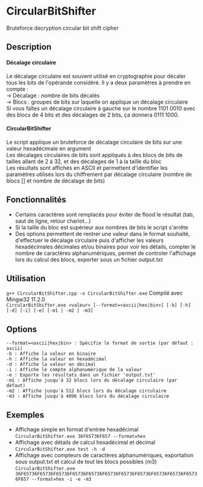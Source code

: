 # CircularBitShifter
Bruteforce decryption circular bit shift cipher


## Description
#### Décalage circulaire
Le décalage circulaire est souvent utilisé en cryptographie pour décaler tous les bits de l'opérande considéré. Il y a deux paramètres à prendre en compte :  
→ Décalage : nombre de bits décalés  
→ Blocs : groupes de bits sur laquelle on applique un décalage circulaire  
Si vous faîtes un décalage circulaire à gauche sur le nombre 1101 0010 avec des blocs de 4 bits et des décalages de 2 bits, ça donnera 0111 1000.  
#### CircularBitShifter
Le script applique un bruteforce de décalage circulaire de bits sur une valeur hexadécimale en argument  
Les décalages circulaires de bits sont appliqués à des blocs de bits de tailles allant de 2 à 32, et des décalages de 1 à la taille du bloc  
Les résultats sont affichés en ASCII et permettent d'identifier les paramètres utilisés lors du chiffrement par décalage circulaire (nombre de blocs [] et nombre de décalage de bits)  

## Fonctionnalités
- Certains caractères sont remplacés pour éviter de flood le résultat (tab, saut de ligne, retour chariot...)
- Si la taille du bloc est supérieur aux nombres de bits le script s'arrête
- Des options permettent de rentrer une valeur dans le format souhaité, d'effectuer le décalage circulaire puis d'afficher les valeurs hexadécimales décimales et/ou binaires pour voir les détails, compter le nombre de caractères alphanumériques, permet de controler l'affichage lors du calcul des blocs, exporter sous un fichier output.txt


## Utilisation
`g++ CircularBitShifter.cpp -o CircularBitShifter.exe` Compilé avec Mingw32 11.2.0  
`CircularBitShifter.exe <valeur> [--format=<ascii|hex|bin>] [-b] [-h] [-d] [-i] [-e] [-m1 | -m2 | -m3]`  


## Options
    --format=<ascii|hex|bin> : Spécifie le format de sortie (par défaut : ascii)
    -b : Affiche la valeur en binaire
    -h : Affiche la valeur en hexadécimal
    -d : Affiche la valeur en décimal
    -i : Affiche le compte alphanumérique de la valeur
    -e : Exporte les résultats dans un fichier 'output.txt'
    -m1 : Affiche jusqu'à 32 blocs lors du décalage circulaire (par défaut)
    -m2 : Affiche jusqu'à 512 blocs lors du décalage circulaire
    -m3 : Affiche jusqu'à 4096 blocs lors du décalage circulaire


## Exemples
- Affichage simple en format d'entrée hexadécimal   
`CircularBitShifter.exe 36F65736F657 --format=hex`  
- Affichage avec détails de calcul hexadécimal et décimal  
`CircularBitShifter.exe test -h -d`  
- Affichage avec compteurs de caractères alphanumériques, exportation sous output.txt et calcul de tout les blocs possibles (m3)  
`CircularBitShifter.exe 36F65736F65736F65736F65736F65736F65736F65736F65736F65736F65736F65736F657 --format=hex -i -e -m3`  


